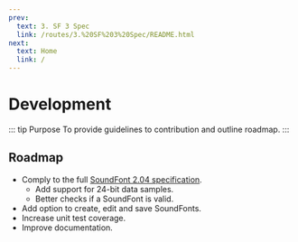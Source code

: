 ```yaml
---
prev:
  text: 3. SF 3 Spec
  link: /routes/3.%20SF%203%20Spec/README.html
next:
  text: Home
  link: /
---
```


# Development
::: tip Purpose
To provide guidelines to contribution and outline roadmap.
:::

## Roadmap

* Comply to the full [SoundFont 2.04 specification](http://www.synthfont.com/sfspec24.pdf).
  * Add support for 24-bit data samples.
  * Better checks if a SoundFont is valid.
* Add option to create, edit and save SoundFonts.
* Increase unit test coverage.
* Improve documentation.

